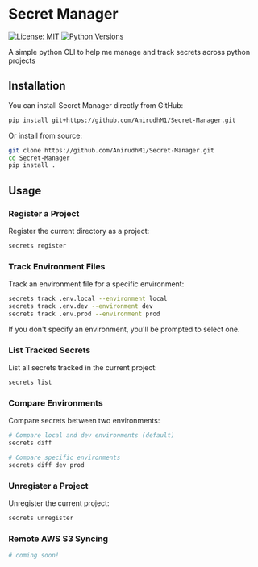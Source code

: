# Secret Manager

[![License: MIT](https://img.shields.io/badge/License-MIT-yellow.svg)](https://opensource.org/licenses/MIT)
[![Python Versions](https://img.shields.io/badge/python-3.9%2B-blue)](https://www.python.org/)

A simple python CLI to help me manage and track secrets across python projects

## Installation

You can install Secret Manager directly from GitHub:

```bash
pip install git+https://github.com/AnirudhM1/Secret-Manager.git
```

Or install from source:

```bash
git clone https://github.com/AnirudhM1/Secret-Manager.git
cd Secret-Manager
pip install .
```

## Usage

### Register a Project

Register the current directory as a project:

```bash
secrets register
```

### Track Environment Files

Track an environment file for a specific environment:

```bash
secrets track .env.local --environment local
secrets track .env.dev --environment dev
secrets track .env.prod --environment prod
```

If you don't specify an environment, you'll be prompted to select one.

### List Tracked Secrets

List all secrets tracked in the current project:

```bash
secrets list
```

### Compare Environments

Compare secrets between two environments:

```bash
# Compare local and dev environments (default)
secrets diff

# Compare specific environments
secrets diff dev prod
```

### Unregister a Project

Unregister the current project:

```bash
secrets unregister
```


### Remote AWS S3 Syncing
```bash
# coming soon!
```

